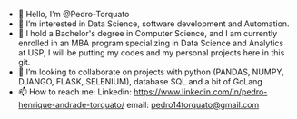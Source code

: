 - 👋 Hello, I’m @Pedro-Torquato
- 👀 I’m interested in Data Science, software development and Automation.
- 🌱 I hold a Bachelor's degree in Computer Science, and I am currently enrolled in an MBA program specializing in Data Science and Analytics at USP, I will be putting my codes and my personal projects here in this git.
- 💞️ I’m looking to collaborate on projects with python (PANDAS, NUMPY, DJANGO, FLASK, SELENIUM), database SQL and a bit of GoLang
- 📫 How to reach me: Linkedin: https://www.linkedin.com/in/pedro-henrique-andrade-torquato/ email: pedro14torquato@gmail.com

<!---
Pedro-Torquato/Pedro-Torquato is a ✨ special ✨ repository because its `README.md` (this file) appears on your GitHub profile.
You can click the Preview link to take a look at your changes.
--->
